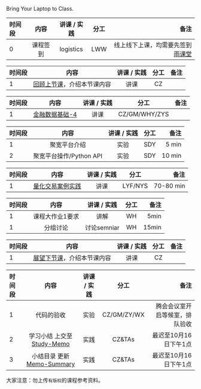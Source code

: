 
Bring Your Laptop to Class. 

|时间段     |  内容    | 讲课 / 实践     |  分工  |备注       |
| :---     |   :----:    |   :----:    |    :----:    |       ---: |
|    0     | 课程签到     |  logistics   |     LWW     |   线上线下上课，均需要先签到[雨课堂](http://pro.ykt.io)     |

|时间段     |  内容    | 讲课 / 实践     |  分工  |备注       |
| :---      |   :----:    |   :----:    |    :----:    |       ---: |
|   1       | [回顾上节课](../WW3/WW3-Plan.md)，介绍本节课内容     |  讲课    |     CZ     |         |

| 时间段 |                         内容                         | 讲课 / 实践 |   分工    |                                备注 |
| :----- | :--------------------------------------------------: | :---------: | :-------: | ----------------------------------: |
| 1      | [金融数据基础-4](../../../learnFBD/4-FBD.md) |    讲课     | CZ/GM/WHY/ZYS |   |

|时间段     |  内容    | 讲课 / 实践     |  分工  |备注       |
| :---      |   :----:    |   :----:    |    :----:    |       ---: |
|    1      |  聚宽平台介绍  |  实验    |     SDY    |    5 min    |
|    2      |  聚宽平台操作/Python API  |  实验    |     SDY    |    10 min    |


|时间段     |  内容    | 讲课 / 实践     |  分工  |备注       |
| :---      |   :----:    |   :----:    |    :----:    |       ---: |
|    1      | [量化交易案例实践](WW4-Quant.md) |  讲课   |    LYF/NYS     |   70-80 min     |


|时间段     |  内容    | 讲课 / 实践     |  分工  |备注       |
| :---      |   :----:    |   :----:    |    :----:    |       ---: |
|    1      | 课程大作业1要求 |   讲解   |    WH     |    5min     |
|    1      | 分组讨论 |   讨论semniar   |    WH     |    15min     |


|时间段     |  内容    | 讲课 / 实践     |  分工  |   备注       |
| :---      |   :----:    |   :----:    |    :----:    |       ---:   |
|    1      | [展望下节课](../WW5/WW5-Plan.md)，介绍本节课内容     |  讲课    |     CZ     |         |


|时间段     |  内容    | 讲课 / 实践     |  分工  | 备注       |
| :---      |   :----:    |   :----:    |    :----:    |       ---: |
|   1      |  代码的验收     |  实验   |     CZ/GM/ZY/WX     |    腾会会议室开启等候室，排队验收     |
|   2      |  学习小结 上交至[Study-Memo](../../Memos/Study-Memo)    |  实践    |     CZ&TAs     |   最迟至10月16日下午1点      |
|   3      |  小结目录 更新 [Memo-Summary](../../Memos/Memo-Summary)  |  实践    |     CZ&TAs     |   最迟至10月16日下午1点      |



大家注意：勿上传``有版权``的课程参考资料。
